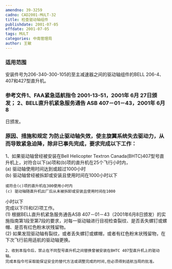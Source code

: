 ```yaml
---
amendno: 39-3259  
cadno: CAD2001-MULT-32  
title: 检查驱动轴组件  
publishdate: 2001-07-05  
effdate: 2001-07-05  
tags: MULT  
categories: 中南管理局  
author: 王敏  
---
```

  
### 适用范围  
安装件号为206-340-300-105的至主减速器之间的驱动轴组件的BELL 206-4、407和427型直升机。  
  
<!--more-->  
### 参考文件1、FAA紧急适航指令 2001-13-51，2001年 6月 27日颁发； 2、BELL直升机紧急服务通告 ASB 407－01－43，2001年 6月 8  
日颁发。  
  
### 原因、措施和规定 为防止驱动轴失效，使主旋翼系统失去驱动力，从而导致紧急迫降，除非已事先完成，要求完成以下工作：  
1、如果驱动轴曾经被安装在Bell Helicopter Textron Canada(BHTC)407型号直升机上，对符合以下(a)项和(b)项的直升机在25个飞行小时内，  
(a) 驱动轴使用时间达到或超过1000小时  
    (b) 驱动轴曾经被拆卸或安装且使用时间在1000小时以下  
  
    或符合(c)项的直升机在300使用小时内  
    (c) 驱动轴随直升机出厂后从未被拆卸或安装且使用时间在1000  
      
小时以下  
    完成以下(1)和(2)项工作。  
    (1) 根据BELL直升机紧急服务通告ASB 407－01－43（2001年6月8日颁发）的实施指南第1段至第7段的要求，对每一驱动轴进行目视检查裂纹、是否丢失螺钉或螺帽、是否有红色粉末状残留物。  
    (2) 如果发现驱动轴有裂纹，或者丢失螺钉或螺帽，或者有红色粉末状残留物，在下次飞行前用适航的驱动轴更换。  
  
    2、收到本指令后，禁止在不同型号直升机之间替换曾被安装在BHTC 407型直升机上的驱动轴。  
    完成本指令可采取能保证安全的替代方法或调整完成的时间,但必须得到适航当局的批准。  
